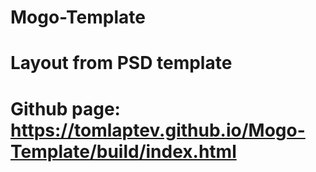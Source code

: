 # Mogo-Template
# Layout from PSD template
# Github page: https://tomlaptev.github.io/Mogo-Template/build/index.html
